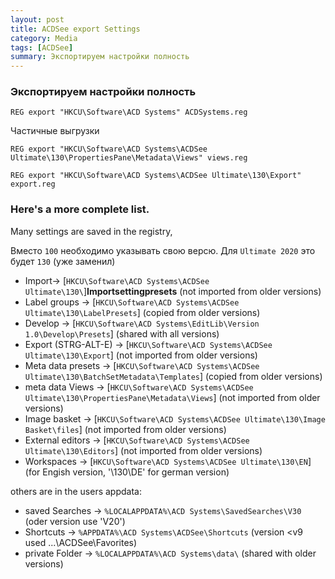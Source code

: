 ```yaml
---
layout: post
title: ACDSee export Settings
category: Media
tags: [ACDSee]
summary: Экспортируем настройки полность
---
```


### Экспортируем настройки полность

```batch
REG export "HKCU\Software\ACD Systems" ACDSystems.reg
```

Частичные выгрузки
```batch
REG export "HKCU\Software\ACD Systems\ACDSee Ultimate\130\PropertiesPane\Metadata\Views" views.reg

REG export "HKCU\Software\ACD Systems\ACDSee Ultimate\130\Export" export.reg
```



### Here's a more complete list.

Many settings are saved in the registry,

Вместо `100` необходимо указывать свою версю. Для ```Ultimate 2020``` это будет ```130``` (уже заменил)

- Import-> [``HKCU\Software\ACD Systems\ACDSee Ultimate\130\``]**Importsettingpresets** (not imported from older versions)
- Label groups -> [`HKCU\Software\ACD Systems\ACDSee Ultimate\130\LabelPresets`] (copied from older versions)
- Develop -> [`HKCU\Software\ACD Systems\EditLib\Version 1.0\Develop\Presets`] (shared with all versions)
- Export (STRG-ALT-E) -> [`HKCU\Software\ACD Systems\ACDSee Ultimate\130\Export`] (not imported from older versions)
- Meta data presets -> [`HKCU\Software\ACD Systems\ACDSee Ultimate\130\BatchSetMetadata\Templates`] (copied from older versions)
- meta data Views -> [`HKCU\Software\ACD Systems\ACDSee Ultimate\130\PropertiesPane\Metadata\Views`] (not imported from older versions)
- Image basket -> [`HKCU\Software\ACD Systems\ACDSee Ultimate\130\Image Basket\files`] (not imported from older versions)
- External editors -> [`HKCU\Software\ACD Systems\ACDSee Ultimate\130\Editors`] (not imported from older versions)
- Workspaces -> [`HKCU\Software\ACD Systems\ACDSee Ultimate\130\EN`] (for Engish version, '\130\DE' for german version)

others are in the users appdata:
- saved Searches -> `%LOCALAPPDATA%\ACD Systems\SavedSearches\V30` (oder version use 'V20')
- Shortcuts -> `%APPDATA%\ACD Systems\ACDSee\Shortcuts` (version <v9 used ...\ACDSee\Favorites)
- private Folder -> `%LOCALAPPDATA%\ACD Systems\data\` (shared with older versions)
